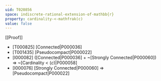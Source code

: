 ```yaml
---
uid: T020856
space: indiscrete-rational-extension-of-mathbb{r}
property: cardinality-<-mathfrak(c)
value: false
---
```

[[Proof]]

* [T000825] [Connected|P000036]
* [T001435] [Pseudocompact|P000022]
* [I000082] ([Connected|P000036] + ~[Strongly Connected|P000060]) => ~[Cardinality < $\mathfrak(c)$|P000058]
* [I000076] [Strongly Connected|P000060] => [Pseudocompact|P000022]

